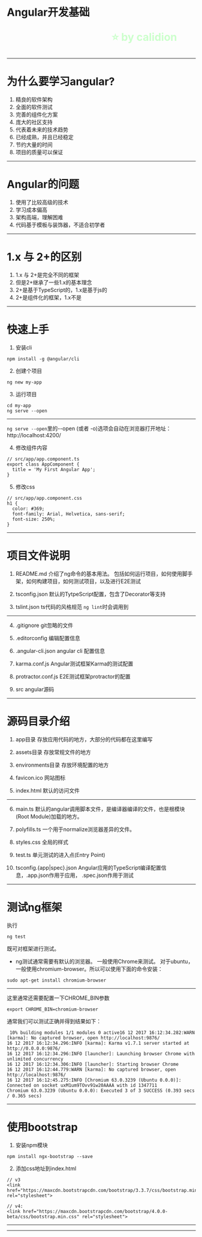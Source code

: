 <!--
$theme: gaia
template: gaia
-->

Angular开发基础<p style="text-align:right;font-size:28px;margin-right:50px;color:#cFc;">:star: by calidion</p>
===
---
为什么要学习angular?
===

1. 精良的软件架构
2. 全面的软件测试
3. 完善的组件化方案
4. 庞大的社区支持
5. 代表着未来的技术趋势
6. 已经成熟，并且已经稳定
7. 节约大量的时间
8. 项目的质量可以保证

---
Angular的问题
===
1. 使用了比较高级的技术
2. 学习成本偏高
3. 架构高端，理解困难
4. 代码基于模板与装饰器，不适合初学者

---
1.x 与 2+的区别
===
1. 1.x 与 2+是完全不同的框架
2. 但是2+继承了一些1.x的基本理念
3. 2+是基于TypeScript的，1.x是基于js的
4. 2+是组件化的框架，1.x不是





---
快速上手
===

1. 安装cli
```
npm install -g @angular/cli
```
2. 创建个项目
```
ng new my-app
```
3.  运行项目
```
cd my-app
ng serve --open
```

---

`ng serve --open`里的--open (或者 -o)选项会自动在浏览器打开地址： http://localhost:4200/

4. 修改组件内容
```
// src/app/app.component.ts
export class AppComponent {
  title = 'My First Angular App';
}
```
5. 修改css
```
// src/app/app.component.css
h1 {
  color: #369;
  font-family: Arial, Helvetica, sans-serif;
  font-size: 250%;
}
```

---
项目文件说明
===
1. README.md
介绍了ng命令的基本用法。
包括如何运行项目，如何使用脚手架，如何构建项目，如何测试项目，以及进行E2E测试

2. tsconfig.json
默认的TytpeScript配置，包含了Decorator等支持

3. tslint.json
ts代码的风格规范
`ng lint`时会调用到

---
4. .gitignore
git忽略的文件

5. .editorconfig
编辑配置信息

6. .angular-cli.json
angular cli 配置信息

7. karma.conf.js
Angular测试框架Karma的测试配置

8. protractor.conf.js
E2E测试框架protractor的配置

9. src
angular源码

---
源码目录介绍
===
1. app目录
存放应用代码的地方，大部分的代码都在这里编写

2. assets目录
存放常规文件的地方

3. environments目录
存放环境配置的地方

4. favicon.ico
网站图标

5. index.html
默认的访问文件

---

6. main.ts
默认的angular调用脚本文件，是编译器编译的文件，也是根模块(Root Module)加载的地方。

7. polyfills.ts
一个用于normalize浏览器差异的文件。

8. styles.css
全局的样式

9. test.ts
单元测试的进入点(Entry Point)

10. tsconfig.{app|spec}.json
Angular应用的TypeScript编译配置信息，.app.json作用于应用， .spec.json作用于测试

---
测试ng框架
===

执行

```
ng test
```
既可对框架进行测试。

- ng测试通常需要有默认的浏览器。
一般使用Chrome来测试。
对于ubuntu，一般使用chromium-browser。所以可以使用下面的命令安装：
```
sudo apt-get install chromium-browser
```

---

这里通常还需要配置一下CHROME_BIN参数

```
export CHROME_BIN=chromium-browser
```
通常我们可以测试正确并得到结果如下：
```
 10% building modules 1/1 modules 0 active16 12 2017 16:12:34.282:WARN [karma]: No captured browser, open http://localhost:9876/
16 12 2017 16:12:34.296:INFO [karma]: Karma v1.7.1 server started at http://0.0.0.0:9876/
16 12 2017 16:12:34.296:INFO [launcher]: Launching browser Chrome with unlimited concurrency
16 12 2017 16:12:34.306:INFO [launcher]: Starting browser Chrome
16 12 2017 16:12:44.779:WARN [karma]: No captured browser, open http://localhost:9876/  
16 12 2017 16:12:45.275:INFO [Chromium 63.0.3239 (Ubuntu 0.0.0)]: Connected on socket uxM1um9TOvv91w20AAAA with id 1347711
Chromium 63.0.3239 (Ubuntu 0.0.0): Executed 3 of 3 SUCCESS (0.393 secs / 0.365 secs)
```
---
使用bootstrap
===

1. 安装npm模块
```
npm install ngx-bootstrap --save
```

2. 添加css地址到index.html
```
// v3
<link href="https://maxcdn.bootstrapcdn.com/bootstrap/3.3.7/css/bootstrap.min.css" rel="stylesheet">

// v4:
<link href="https://maxcdn.bootstrapcdn.com/bootstrap/4.0.0-beta/css/bootstrap.min.css" rel="stylesheet">
```
---

---












